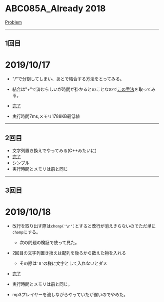# ABC085A_Already 2018

[Problem](https://atcoder.jp/contests/abc085/tasks/abc085_a)

---
## 1回目

# 2019/10/17

* "/"で分割してしまい、あとで結合する方法をとってみる。
* 結合は"+"で済むらしいが時間が掛かるとのことなので[この手法](http://www-creators.com/archives/1472)を取ってみる。
* [完了](https://atcoder.jp/contests/abc085/submissions/7995847)

* 実行時間7ms,メモリ1788KB最低値
---
## 2回目

* 文字列置き換えでやってみる(C++みたいに)
* [完了](https://atcoder.jp/contests/abc085/submissions/7998302)
* シンプル
* 実行時間とメモリは前と同じ
---
## 3回目
# 2019/10/18

* 改行を取り出す際は`chomp('\n')`とすると改行が消えきらないのでただ単に`chomp`にする。
    * 次の問題の検証で使って見た。
* 2回目の文字列置き換えは配列を後ろから数えた物を入れる
    * その際は`'8'`の様に文字として入れないとダメ
* [完了](https://atcoder.jp/contests/abc085/submissions/8007714)

* 実行時間とメモリは前と同じ。

* mp3プレイヤーを流しながらやっていたが遅いのでやめた。
